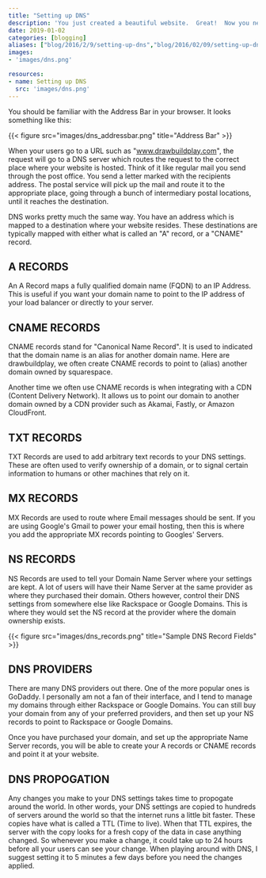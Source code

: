 ```yaml
---
title: "Setting up DNS"
description: 'You just created a beautiful website.  Great!  Now you need customers to be able to get to it.  This is where the Domain Name Server (DNS) comes in.'
date: 2019-01-02
categories: [blogging]
aliases: ["blog/2016/2/9/setting-up-dns","blog/2016/02/09/setting-up-dns"]
images:
- 'images/dns.png'

resources:
- name: Setting up DNS
  src: 'images/dns.png'
---
```


You should be familiar with the Address Bar in your browser.  It looks something like this:

{{< figure src="images/dns_addressbar.png" title="Address Bar" >}}

When your users go to a URL such as "www.drawbuildplay.com", the request will go to a DNS server which routes the request to the correct place where your website is hosted.  Think of it like regular mail you send through the post office.  You send a letter marked with the recipients address.  The postal service will pick up the mail and route it to the appropriate place, going through a bunch of intermediary postal locations, until it reaches the destination.

DNS works pretty much the same way. You have an address which is mapped to a destination where your website resides.  These destinations are typically mapped with either what is called an "A" record, or a "CNAME" record.

A RECORDS
---------

An A Record maps a fully qualified domain name (FQDN) to an IP Address.  This is useful if you want your domain name to point to the IP address of your load balancer or directly to your server.

CNAME RECORDS
-------------

CNAME records stand for "Canonical Name Record".  It is used to indicated that the domain name is an alias for another domain name.  Here are drawbuildplay, we often create CNAME records to point to (alias) another domain owned by squarespace.

Another time we often use CNAME records is when integrating with a CDN (Content Delivery Network).  It allows us to point our domain to another domain owned by a CDN provider such as Akamai, Fastly, or Amazon CloudFront.

TXT RECORDS
-----------

TXT Records are used to add arbitrary text records to your DNS settings.  These are often used to verify ownership of a domain, or to signal certain information to humans or other machines that rely on it.

MX RECORDS
----------

MX Records are used to route where Email messages should be sent.  If you are using Google's Gmail to power your email hosting, then this is where you add the appropriate MX records pointing to Googles' Servers.

NS RECORDS
----------

NS Records are used to tell your Domain Name Server where your settings are kept.  A lot of users will have their Name Server at the same provider as where they purchased their domain.  Others however, control their DNS settings from somewhere else like Rackspace or Google Domains.  This is where they would set the NS record at the provider where the domain ownership exists.
 
{{< figure src="images/dns_records.png" title="Sample DNS Record Fields" >}}

DNS PROVIDERS
-------------

There are many DNS providers out there.  One of the more popular ones is GoDaddy.  I personally am not a fan of their interface, and I tend to manage my domains through either Rackspace or Google Domains.  You can still buy your domain from any of your preferred providers, and then set up your NS records to point to Rackspace or Google Domains.

Once you have purchased your domain, and set up the appropriate Name Server records, you will be able to create your A records or CNAME records and point it at your website.

DNS PROPOGATION
---------------

Any changes you make to your DNS settings takes time to propogate around the world.  In other words, your DNS settings are copied to hundreds of servers around the world so that the internet runs a little bit faster.  These copies have what is called a TTL (Time to live).  When that TTL expires, the server with the copy looks for a fresh copy of the data in case anything changed.  So whenever you make a change, it could take up to 24 hours before all your users can see your change.  When playing around with DNS, I suggest setting it to 5 minutes a few days before you need the changes applied.

